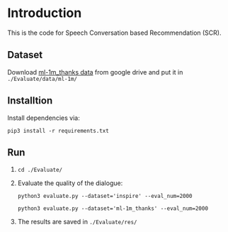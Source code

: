 # Introduction
This is the code for Speech Conversation based Recommendation (SCR).

<!-- # Run -->
<!-- Please refer to this [document](https://fssntlo70a.feishu.cn/docx/ObVqdxPnZooShAxgpE1czsEKnHh) on how to run the code. -->
## Dataset
Download [ml-1m_thanks data](https://drive.google.com/file/d/1YZpuax0PrqtlNfyHGVkhDHdqFSn9MmHH/view?usp=sharing) from google drive and put it in `./Evaluate/data/ml-1m/`

## Installtion
Install dependencies via:
```
pip3 install -r requirements.txt
```

## Run
1. ```cd ./Evaluate/```
2.  Evaluate the quality of the dialogue:

    ```python3 evaluate.py --dataset='inspire' --eval_num=2000```

    ```python3 evaluate.py --dataset='ml-1m_thanks' --eval_num=2000```
    
    <!-- The `xxx` option are `inspire` and `ml-1m_thanks` -->
3. The results are saved in ```./Evaluate/res/```




